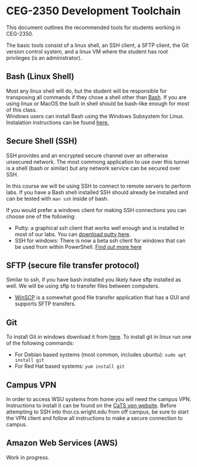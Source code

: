 # CEG-2350 Development Toolchain
This document outlines the recommended tools for students working in CEG-2350.

The basic tools consist of a linux shell, an SSH client, a SFTP client, the Git
version control system, and a linux VM where the student has root privileges 
(is an administrator).

## Bash (Linux Shell)
Most any linux shell will do, but the student will be responsible for
transposing all commands if they chose a shell other than [Bash](https://en.wikipedia.org/wiki/Bash_(Unix_shell)).
If you are using linux or MacOS the built in shell should be bash-like enough
for most of this class.  
Windows users can install Bash using the Windows Subsystem for Linux.
Instalation instructions can be found [here.](https://docs.microsoft.com/en-us/windows/wsl/install-win10)

## Secure Shell (SSH)
SSH provides and an encrypted secure channel over an otherwise unsecured
network.  The most commong application to use over this tunnel is a shell (bash
or similar) but any network service can be secured over SSH.

In this course we will be using SSH to connect to remote servers to perform
labs.  If you have a Bash shell installed SSH should already be installed and
can be tested with `man ssh` inside of bash.

If you would prefer a windows client for making SSH connections you can choose
one of the following:
* Putty: a graphical ssh client that works well enough and is installed in most
  of our labs.  You can [download putty here](https://www.chiark.greenend.org.uk/~sgtatham/putty/latest.html).
* SSH for windows: There is now a beta ssh client for windows that can be used
  from within PowerShell.  [Find out more here](https://www.howtogeek.com/336775/how-to-enable-and-use-windows-10s-built-in-ssh-commands/)

## SFTP (secure file transfer protocol)
Similar to ssh, if you have bash installed you likely have sftp installed as
well.  We will be using sftp to transfer files between computers.
* [WinSCP](https://winscp.net/eng/index.php) is a somewhat good file transfer
  application that has a GUI and supports SFTP transfers.

## Git
To install Git in windows download it from [here](https://git-scm.com/download/win).
To install git in linux run one of the following commands:
* For Debian based systems (most common, includes ubuntu): `sudo apt install git`
* For Red Hat based systems: `yum install git`

## Campus VPN
In order to access WSU systems from home you will need the campus VPN.  Instructions to install it can be found on the [CaTS vpn website](http://www.wright.edu/information-technology/security/virtual-private-networks-software-overview).
Before attempting to SSH into thor.cs.wright.edu from off campus, be sure to start the VPN client and follow all instructions to make a secure connection to campus.

## Amazon Web Services (AWS)
Work in progress.
